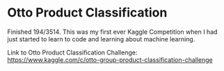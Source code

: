 # Otto Product Classification
Finished 194/3514. This was my first ever Kaggle Competition when I had just started to learn to code and learning about machine learning.

Link to Otto Product Classification Challenge:
https://www.kaggle.com/c/otto-group-product-classification-challenge
